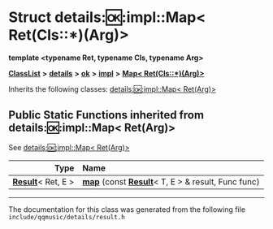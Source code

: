 

# Struct details::ok::impl::Map&lt; Ret(Cls::\*)(Arg)&gt;

**template &lt;typename Ret, typename Cls, typename Arg&gt;**



[**ClassList**](annotated.md) **>** [**details**](namespacedetails.md) **>** [**ok**](namespacedetails_1_1ok.md) **>** [**impl**](namespacedetails_1_1ok_1_1impl.md) **>** [**Map&lt; Ret(Cls::\*)(Arg)&gt;**](structdetails_1_1ok_1_1impl_1_1Map_3_01Ret_07Cls_1_1_5_08_07Arg_08_4.md)








Inherits the following classes: [details::ok::impl::Map&lt; Ret(Arg)&gt;](structdetails_1_1ok_1_1impl_1_1Map_3_01Ret_07Arg_08_4.md)




























































## Public Static Functions inherited from details::ok::impl::Map< Ret(Arg)>

See [details::ok::impl::Map&lt; Ret(Arg)&gt;](structdetails_1_1ok_1_1impl_1_1Map_3_01Ret_07Arg_08_4.md)

| Type | Name |
| ---: | :--- |
|  [**Result**](structResult.md)&lt; Ret, E &gt; | [**map**](structdetails_1_1ok_1_1impl_1_1Map_3_01Ret_07Arg_08_4.md#function-map) (const [**Result**](structResult.md)&lt; T, E &gt; & result, Func func) <br> |



















































------------------------------
The documentation for this class was generated from the following file `include/qqmusic/details/result.h`

